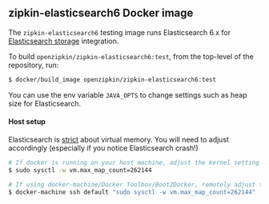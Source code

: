 ## zipkin-elasticsearch6 Docker image

The `zipkin-elasticsearch6` testing image runs Elasticsearch 6.x for [Elasticsearch storage](../../../zipkin-storage/elasticsearch)
integration.

To build `openzipkin/zipkin-elasticsearch6:test`, from the top-level of the repository, run:
```bash
$ docker/build_image openzipkin/zipkin-elasticsearch6:test
```

You can use the env variable `JAVA_OPTS` to change settings such as heap size for Elasticsearch.

#### Host setup
Elasticsearch is [strict](https://github.com/docker-library/docs/tree/master/elasticsearch#host-setup)
about virtual memory. You will need to adjust accordingly (especially if you notice Elasticsearch crash!)

```bash
# If docker is running on your host machine, adjust the kernel setting directly
$ sudo sysctl -w vm.max_map_count=262144

# If using docker-machine/Docker Toolbox/Boot2Docker, remotely adjust the same
$ docker-machine ssh default "sudo sysctl -w vm.max_map_count=262144"
```
